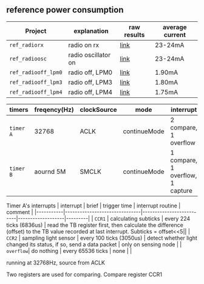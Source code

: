 ## reference power consumption

| Project             | explanation         | raw results                                                                                                        | average current |
| ------------------- | ------------------- | ------------------------------------------------------------------------------------------------------------------ | --------------- |
| `ref_radiorx`       | radio on rx         | [link](http://wsn-testbed.it.uu.se:3000/dashboard/db/overview-of-the-20-nodes?from=1487256830000&to=1487256900000) |         23-24mA |
| `ref_radioosc`      | radio oscillator on | [link](http://wsn-testbed.it.uu.se:3000/dashboard/db/overview-of-the-20-nodes?from=1487256945000&to=1487257020000) |         23-24mA |
| `ref_radiooff_lpm0` | radio off, LPM0     | [link](http://wsn-testbed.it.uu.se:3000/dashboard/db/overview-of-the-20-nodes?from=1487256340000&to=1487256410000) |          1.90mA |
| `ref_radiooff_lpm3` | radio off, LPM3     | [link](http://wsn-testbed.it.uu.se:3000/dashboard/db/overview-of-the-20-nodes?from=1487256510000&to=1487256590000) |          1.80mA |
| `ref_radiooff_lpm4` | radio off, LPM4     | [link](http://wsn-testbed.it.uu.se:3000/dashboard/db/overview-of-the-20-nodes?from=1487256650000&to=1487256730000) |          1.75mA |


| timers    | freqency(Hz) | clockSource | mode         | interrupt                        |
|-----------|--------------|-------------|--------------|----------------------------------|
| `timer A` | 32768        | ACLK        | continueMode | 2 compare, 1 overflow            |
| `timer B` | aournd 5M    | SMCLK       | continueMode | 1 compare, 1 overflow, 1 capture |


Timer A's interrupts
| interrupt | brief                         | trigger time             | interrupt routine | comment |
|-----------|-------------------------------|--------------------------|-------------------|---------|
| `CCR1`    | calculating subticks          | every 224 ticks (6836us) | read the TB register first, then calculate the difference (offset) to the TB value recorded at last interrupt. Subticks = offset<<5||
| `CCR2`    | sampling light sensor         | every 100 ticks (3050us) | detect whether light changed its status, if so, send a data packet | only on sensing node |
| `overflow`| do nothing                    | every 65536 ticks        | none              | |


running at 32768Hz, source from ACLK

Two registers are used for comparing. 
Compare register CCR1
